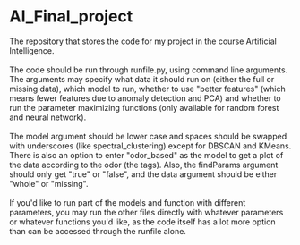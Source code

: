 # AI_Final_project
The repository that stores the code for my project
in the course Artificial Intelligence.<br><br>
The code should be run through runfile.py,
using command line arguments. The arguments may specify what data it should run on
(either the full or missing data), which model to run,
whether to use "better features" (which means fewer features due to
anomaly detection and PCA)
and whether to run the parameter maximizing functions
(only available for random forest and neural network).<br><br>
The model argument should be lower case and spaces should be swapped with underscores
(like spectral_clustering) except for DBSCAN and KMeans.
There is also an option to enter "odor_based" as the model to get a plot
of the data according to the odor (the tags).
Also, the findParams argument should only get "true" or "false", and the data
argument should be either "whole" or "missing".<br><br>
If you'd like to run part of the models and function with different parameters,
you may run the other files directly with whatever parameters
or whatever functions you'd like, as the code itself has a lot more option than can be 
accessed through the runfile alone.
